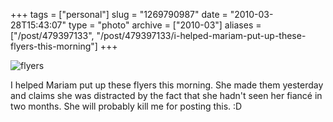+++
tags = ["personal"]
slug = "1269790987"
date = "2010-03-28T15:43:07"
type = "photo"
archive = ["2010-03"]
aliases = ["/post/479397133", "/post/479397133/i-helped-mariam-put-up-these-flyers-this-morning"]
+++

![flyers][1]

I helped Mariam put up these flyers this morning.  She made them yesterday
and claims she was distracted by the fact that she hadn't seen her fiancé
in two months.  She will probably kill me for posting this. :D

[1]: http://36.media.tumblr.com/tumblr_l000zx2IiQ1qaxyu1o1_1280.jpg
